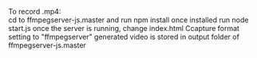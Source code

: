 To record .mp4:  
cd to ffmpegserver-js.master and run npm install
once installed run node start.js
once the server is running, change index.html Ccapture format setting to "ffmpegserver"
generated video is stored in output folder of ffmpegserver-js.master
